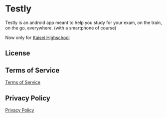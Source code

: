 # Testly
Testly is an android app meant to help you study for your exam, on the train, on the go, everywhere. (with a smartphone of course)

Now only for [Kaisei Highschool](http://kaiseigakuen.jp/)

## License

## Terms of Service
[Terms of Service](terms-of-service)

## Privacy Policy
[Privacy Policy](privacy-policy.html)
